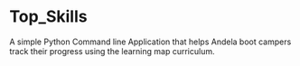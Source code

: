 # Top_Skills
A simple Python Command line Application that helps Andela boot campers track their progress using the learning map curriculum.

